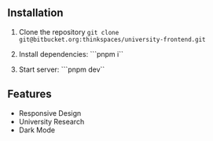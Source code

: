

## Installation
1. Clone the repository
     ```git clone git@bitbucket.org:thinkspaces/university-frontend.git```

2. Install dependencies:
     ```pnpm i``

3. Start server:
     ```pnpm dev``



## Features
- Responsive Design
- University Research
- Dark Mode
